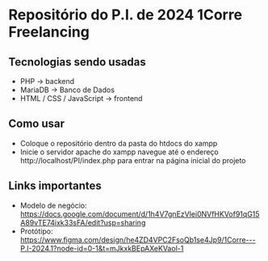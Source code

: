 # Repositório do P.I. de 2024 1Corre Freelancing

## Tecnologias sendo usadas
- PHP -> backend
- MariaDB -> Banco de Dados
- HTML / CSS / JavaScript -> frontend

## Como usar
- Coloque o repositório dentro da pasta do htdocs do xampp
- Inicie o servidor apache do xampp navegue até o endereço http://localhost/PI/index.php para entrar na página inicial do projeto

## Links importantes

- Modelo de negócio: https://docs.google.com/document/d/1h4V7gnEzVlei0NVfHKVof91qG15A89vTE74ixk33sFA/edit?usp=sharing
- Protótipo: https://www.figma.com/design/he4ZD4VPC2FsoQb1se4Jp9/1Corre---P.I-2024.1?node-id=0-1&t=mJkxkBEpAXeKVaol-1
